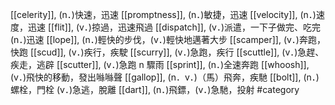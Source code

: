 [[celerity]], (n．)快速，迅速 
[[promptness]], (n．)敏捷，迅速 
[[velocity]], (n．)速度，迅速 
[[flit]], (v．)掠過，迅速飛過 
[[dispatch]], (v．)派遣，一下子做完、吃完 (n．)迅速 
[[lope]], (n．)輕快的步伐，(v．)輕快地邁著大步 
[[scamper]], (v．)奔跑，快跑 
[[scud]], (v．)疾行，疾駛 
[[scurry]], (v．)急跑，疾行 
[[scuttle]], (v．)急趕、疾走，逃辟 
[[scutter]], (v．)急跑 n 驟雨 
[[sprint]], (n．)全速奔跑 
[[whoosh]], (v．)飛快的移動，發出噝噝聲 
[[gallop]], (n．v．)（馬）飛奔，疾馳 
[[bolt]], (n．)螺栓，門栓 (v．)急逃，脫離 
[[dart]], (n．)飛鏢，(v．)急馳，投射 
#category
